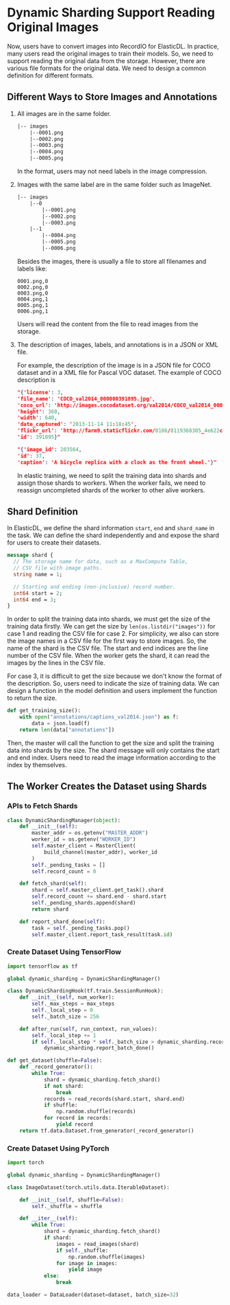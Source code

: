 # Dynamic Sharding Support Reading Original Images

Now, users have to convert images into RecordIO for ElasticDL. In practice,
many users read the original images to train their models. So, we need to
support reading the original data from the storage. However, there are various
file formats for the original data. We need to design a common definition
for different formats.

## Different Ways to Store Images and Annotations

1. All images are in the same folder.

    ```txt
    |-- images
        |--0001.png
        |--0002.png
        |--0003.png
        |--0004.png
        |--0005.png
    ```

    In the format, users may not need labels in the image compression.

2. Images with the same label are in the same folder such as ImageNet.

    ```txt
    |-- images
        |--0
            |--0001.png
            |--0002.png
            |--0003.png
        |--1
            |--0004.png
            |--0005.png
            |--0006.png
    ```

    Besides the images, there is usually a file to store all filenames and labels
    like:

    ```csv
    0001.png,0
    0002.png,0
    0003.png,0
    0004.png,1
    0005.png,1
    0006.png,1
    ```

    Users will read the content from the file to read images from the storage.

3. The description of images, labels, and annotations is in a JSON or XML file.

    For example, the description of the image is in a JSON file for COCO
    dataset and in a XML file for Pascal VOC dataset. The example of COCO
    description is

    ```json
    "{'license': 3,
    'file_name': 'COCO_val2014_000000391895.jpg',
    'coco_url': 'http://images.cocodataset.org/val2014/COCO_val2014_000000391895.jpg',
    'height': 360,
    'width': 640,
    'date_captured': '2013-11-14 11:18:45',
    'flickr_url': 'http://farm9.staticflickr.com/8186/8119368305_4e622c8349_z.jpg',
    'id': 391895}"

    ```

    ```json
    "{'image_id': 203564,
    'id': 37,
    'caption': 'A bicycle replica with a clock as the front wheel.'}"
    ```

    In elastic training, we need to split the training data into shards and
    assign those shards to workers. When the worker fails, we need to
    reassign uncompleted shards of the worker to other alive workers.

## Shard Definition

In ElasticDL, we define the shard information `start`, `end` and `shard_name`
in the task. We can define the shard independently and and expose the
shard for users to create their datasets.

```proto
message shard {
  // The storage name for data, such as a MaxCompute Table,
  // CSV file with image paths.
  string name = 1;

  // Starting and ending (non-inclusive) record number.
  int64 start = 2;
  int64 end = 3;
}
```

In order to split the training data into shards, we must get the size of the
training data firstly. We can get the size by
`len(os.listdir("images"))` for case 1 and reading the CSV file for case 2.
For simplicity, we also
can store the image names in a CSV file for the first way to store images.
So, the name of the shard is the CSV file. The start and end indices are
the line number of the CSV file. When the worker gets the shard, it can read
the images by the lines in the CSV file.

For case 3, it is difficult to get the size  because we don't know the
format of the description. So, users need to indicate the size of
training data. We can design a function in the model definition and
users implement the function to return the size.

```python
def get_training_size():
    with open("annotations/captions_val2014.json") as f:
        data = json.load(f)
    return len(data["annotations"])
```

Then, the master will call the function to get the size and split the
training data into shards by the size. The shard message will only contains
the start and end index. Users need to read the image information according
to the index by themselves.

## The Worker Creates the Dataset using Shards

### APIs to Fetch Shards

```python
class DynamicShardingManager(object):
    def __init__(self):
        master_addr = os.getenv("MASTER_ADDR")
        worker_id = os.getenv("WORKER_ID")
        self.master_client = MasterClient(
            build_channel(master_addr), worker_id
        )
        self._pending_tasks = []
        self.record_count = 0

    def fetch_shard(self):
        shard = self.master_client.get_task().shard
        self.record_count += shard.end - shard.start
        self._pending_shards.append(shard)
        return shard

    def report_shard_done(self):
        task = self._pending_tasks.pop()
        self.master_client.report_task_result(task.id)
```

### Create Dataset Using TensorFlow

```python
import tensorflow as tf

global dynamic_sharding = DynamicShardingManager()

class DynamicShardingHook(tf.train.SessionRunHook):
    def __init__(self, num_worker):
        self._max_steps = max_steps
        self._local_step = 0
        self._batch_size = 256

    def after_run(self, run_context, run_values):
        self._local_step += 1
        if self._local_step * self._batch_size > dynamic_sharding.record_count:
            dynamic_sharding.report_batch_done()

def get_dataset(shuffle=False):
    def _record_generator():
        while True:
            shard = dynamic_sharding.fetch_shard()
            if not shard:
                break
            records = read_records(shard.start, shard.end)
            if shuffle:
                np.random.shuffle(records)
            for record in records:
                yield record
    return tf.data.Dataset.from_generator(_record_generator()
```

### Create Dataset Using PyTorch

```python
import torch

global dynamic_sharding = DynamicShardingManager()

class ImageDataset(torch.utils.data.IterableDataset):

    def __init__(self, shuffle=False):
        self._shuffle = shuffle

    def __iter__(self):
        while True:
            shard = dynamic_sharding.fetch_shard()
            if shard:
                images = read_images(shard)
                if self._shuffle:
                    np.random.shuffle(images)
                for image in images:
                    yield image
            else:
                break

data_loader = DataLoader(dataset=dataset, batch_size=32)
```
